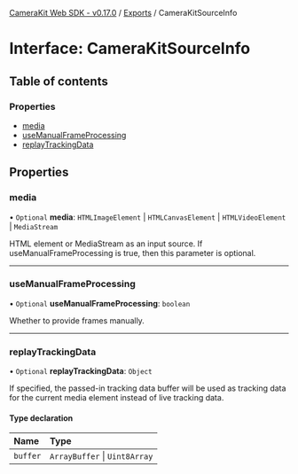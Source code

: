 [CameraKit Web SDK - v0.17.0](../README.md) / [Exports](../modules.md) / CameraKitSourceInfo

# Interface: CameraKitSourceInfo

## Table of contents

### Properties

- [media](CameraKitSourceInfo.md#media)
- [useManualFrameProcessing](CameraKitSourceInfo.md#usemanualframeprocessing)
- [replayTrackingData](CameraKitSourceInfo.md#replaytrackingdata)

## Properties

### media

• `Optional` **media**: `HTMLImageElement` \| `HTMLCanvasElement` \| `HTMLVideoElement` \| `MediaStream`

HTML element or MediaStream as an input source.
If useManualFrameProcessing is true, then this parameter is optional.

___

### useManualFrameProcessing

• `Optional` **useManualFrameProcessing**: `boolean`

Whether to provide frames manually.

___

### replayTrackingData

• `Optional` **replayTrackingData**: `Object`

If specified, the passed-in tracking data buffer will be used as tracking data for the current
media element instead of live tracking data.

#### Type declaration

| Name | Type |
| :------ | :------ |
| `buffer` | `ArrayBuffer` \| `Uint8Array` |
